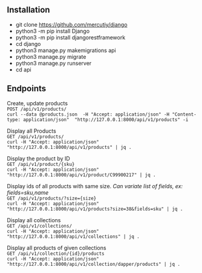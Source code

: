 ## Installation

- git clone https://github.com/mercutiy/django
- python3 -m pip install Django
- python3 -m pip install djangorestframework
- cd django
- python3 manage.py makemigrations api
- python3 manage.py migrate
- python3 manage.py runserver 
- cd api

## Endpoints

Create, update products<br/>
`POST /api/v1/products/`<br/>
`curl --data @products.json  -H "Accept: application/json" -H "Content-type: application/json"  "http://127.0.0.1:8000/api/v1/products" -i`<br/>

Display all Products<br/>
`GET /api/v1/products/`<br/>
`curl -H "Accept: application/json" "http://127.0.0.1:8000/api/v1/products" | jq .`<br/>

Display the product by ID<br/>
`GET /api/v1/product/{sku}`<br/>
`curl -H "Accept: application/json" "http://127.0.0.1:8000/api/v1/product/C99900217" | jq .`<br/>

Display ids of all products with same size. _Can variate list of fields, ex: fields=sku,name_<br/>
`GET /api/v1/products/?size={size}`<br/>
`curl -H "Accept: application/json" "http://127.0.0.1:8000/api/v1/products?size=38&fields=sku" | jq .`<br/>

Display all collections<br/>
`GET /api/v1/collections/`<br/>
`curl -H "Accept: application/json" "http://127.0.0.1:8000/api/v1/collections" | jq .`<br/>

Display all products of given collections<br/>
`GET /api/v1/collection/{id}/products`<br/>
`curl -H "Accept: application/json" "http://127.0.0.1:8000/api/v1/collection/dapper/products" | jq .`<br/>
